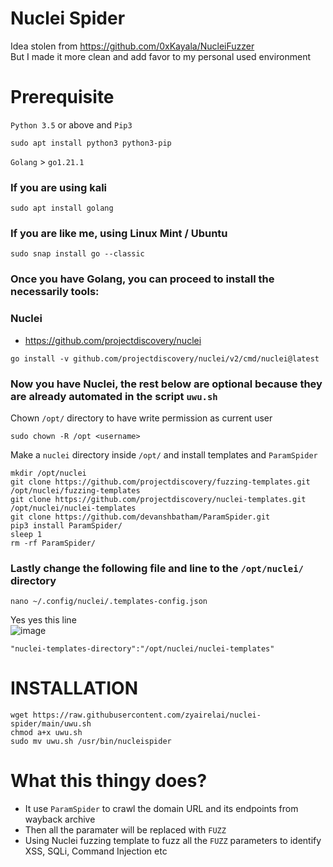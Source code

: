 # Nuclei Spider
Idea stolen from https://github.com/0xKayala/NucleiFuzzer  
But I made it more clean and add favor to my personal used environment

# Prerequisite
`Python 3.5` or above and `Pip3`
```
sudo apt install python3 python3-pip
```
`Golang` > `go1.21.1`
### If you are using kali
```
sudo apt install golang
```
### If you are like me, using Linux Mint / Ubuntu
```
sudo snap install go --classic
```
### Once you have Golang, you can proceed to install the necessarily tools:
### Nuclei
- https://github.com/projectdiscovery/nuclei
```
go install -v github.com/projectdiscovery/nuclei/v2/cmd/nuclei@latest
```
### Now you have Nuclei, the rest below are optional because they are already automated in the script `uwu.sh`
Chown `/opt/` directory to have write permission as current user
```
sudo chown -R /opt <username>
```
Make a `nuclei` directory inside `/opt/` and install templates and `ParamSpider`
```
mkdir /opt/nuclei
git clone https://github.com/projectdiscovery/fuzzing-templates.git /opt/nuclei/fuzzing-templates
git clone https://github.com/projectdiscovery/nuclei-templates.git /opt/nuclei/nuclei-templates
git clone https://github.com/devanshbatham/ParamSpider.git
pip3 install ParamSpider/
sleep 1
rm -rf ParamSpider/
```
### Lastly change the following file and line to the `/opt/nuclei/` directory
```
nano ~/.config/nuclei/.templates-config.json
```
Yes yes this line  
![image](https://github.com/zyairelai/nuclei-spider/assets/49854907/14af66ab-933f-4db3-a198-bd761aff2c49)

```
"nuclei-templates-directory":"/opt/nuclei/nuclei-templates"
```
# INSTALLATION
```
wget https://raw.githubusercontent.com/zyairelai/nuclei-spider/main/uwu.sh
chmod a+x uwu.sh
sudo mv uwu.sh /usr/bin/nucleispider
```

# What this thingy does?
- It use `ParamSpider` to crawl the domain URL and its endpoints from wayback archive
- Then all the paramater will be replaced with `FUZZ`
- Using Nuclei fuzzing template to fuzz all the `FUZZ` parameters to identify XSS, SQLi, Command Injection etc
